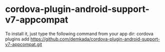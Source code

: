 # cordova-plugin-android-support-v7-appcompat

To install it, just type the following command from your
app dir:
    cordova plugins add https://github.com/demkada/cordova-plugin-android-support-v7-appcompat.git
